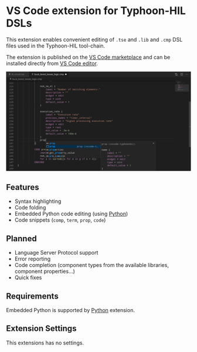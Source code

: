 # VS Code extension for Typhoon-HIL DSLs

This extension enables convenient editing of `.tse` and `.lib` and `.cmp` DSL
files used in the Typhoon-HIL tool-chain.

The extension is published on the [VS Code
marketplace](https://marketplace.visualstudio.com/items?itemName=typhoon-hil.vscode-typhoondsl)
and can be installed directly from [VS Code
editor](https://code.visualstudio.com/).

![TyphoonDSL editor](https://raw.githubusercontent.com/typhoon-hil/vscode-typhoondsl/main/images/typhoondsl-editor.png)


## Features

- Syntax highlighting
- Code folding
- Embedded Python code editing (using
  [Python](https://marketplace.visualstudio.com/items?itemName=ms-python.python))
- Code snippets (`comp`, `term`, `prop`, `code`)


## Planned

- Language Server Protocol support
- Error reporting
- Code completion (component types from the available libraries, component properties...)
- Quick fixes


## Requirements

Embedded Python is supported by
[Python](https://marketplace.visualstudio.com/items?itemName=ms-python.python)
extension. 


## Extension Settings

This extensions has no settings.
